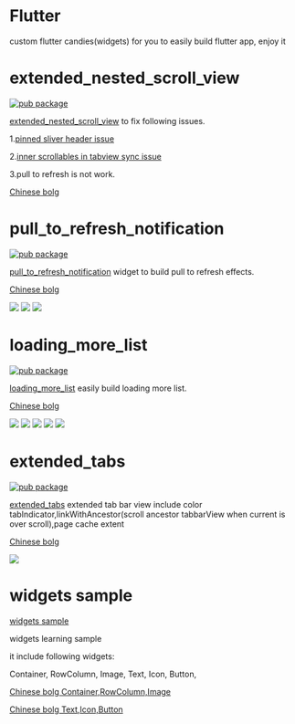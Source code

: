 # Flutter 
custom flutter candies(widgets) for you to easily build flutter app, enjoy it  

# extended_nested_scroll_view

[![pub package](https://img.shields.io/pub/v/extended_nested_scroll_view.svg)](https://pub.dartlang.org/packages/extended_nested_scroll_view)

[extended_nested_scroll_view](https://github.com/zmtzawqlp/Flutter/tree/master/extended_nested_scroll_view) to fix following issues.

1.[pinned sliver header issue](https://github.com/flutter/flutter/issues/22393)

2.[inner scrollables in tabview sync issue](https://github.com/flutter/flutter/issues/21868)

3.pull to refresh is not work.

[Chinese bolg](https://juejin.im/post/5bea43ade51d45544844010a)


# pull_to_refresh_notification

[![pub package](https://img.shields.io/pub/v/pull_to_refresh_notification.svg)](https://pub.dartlang.org/packages/pull_to_refresh_notification)

[pull_to_refresh_notification](https://github.com/zmtzawqlp/Flutter/tree/master/pull_to_refresh_notification) widget to build  pull to refresh effects.

[Chinese bolg](https://juejin.im/post/5bebcc44f265da61682aedb8)

![](https://github.com/zmtzawqlp/Flutter/blob/master/gif/PullToRefreshAppbar.gif)
![](https://github.com/zmtzawqlp/Flutter/blob/master/gif/PullToRefreshHeader.gif)
![](https://github.com/zmtzawqlp/Flutter/blob/master/gif/PullToRefreshImage.gif)

# loading_more_list

[![pub package](https://img.shields.io/pub/v/loading_more_list.svg)](https://pub.dartlang.org/packages/loading_more_list)

[loading_more_list](https://github.com/zmtzawqlp/Flutter/tree/master/loading_more_list) easily build loading more list.

[Chinese bolg](https://juejin.im/post/5bfb9cb7e51d45592b766769)

![](https://github.com/zmtzawqlp/Flutter/blob/master/gif/LoadingMoreListView.gif)
![](https://github.com/zmtzawqlp/Flutter/blob/master/gif/LoadingMoreError.gif)
![](https://github.com/zmtzawqlp/Flutter/blob/master/gif/LoadingMoreMultipleSliver.gif)
![](https://github.com/zmtzawqlp/Flutter/blob/master/gif/LoadingMoreCustomIndicator.gif)
![](https://github.com/zmtzawqlp/Flutter/blob/master/gif/LoadingMoreNestedScrollView.gif)

# extended_tabs
[![pub package](https://img.shields.io/pub/v/extended_tabs.svg)](https://pub.dartlang.org/packages/extended_tabs)

[extended_tabs](https://github.com/zmtzawqlp/Flutter/tree/master/extended_tabs) extended tab bar view include color tabIndicator,linkWithAncestor(scroll ancestor tabbarView when current is over scroll),page cache extent

[Chinese bolg](https://juejin.im/post/5c34b87ef265da61553b01a8)

![](https://github.com/zmtzawqlp/Flutter_Candies/blob/master/gif/ExtendedTabs.gif)

# widgets sample

[widgets sample](https://github.com/zmtzawqlp/Flutter/tree/master/widgets_sample)

widgets learning sample

it include following widgets:

  Container,
  RowColumn,
  Image,
  Text,
  Icon,
  Button,

[Chinese bolg   Container,RowColumn,Image](https://juejin.im/post/5bdfd278e51d45783a42bd3c)

[Chinese bolg   Text,Icon,Button](https://juejin.im/post/5bdfd9ee518825170b10151b)





